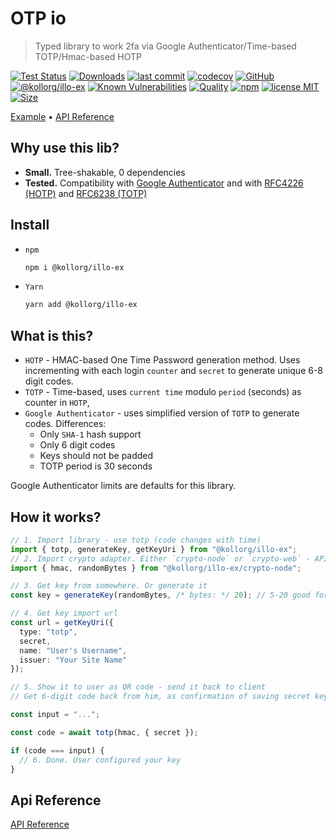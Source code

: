 # OTP io

> Typed library to work 2fa via Google Authenticator/Time-based TOTP/Hmac-based HOTP

[![Test Status](https://github.com/kollorg/illo-ex/actions/workflows/test.yml/badge.svg)](https://github.com/kollorg/illo-ex)
[![Downloads](https://img.shields.io/npm/dt/@kollorg/illo-ex.svg)](https://npmjs.com/package/@kollorg/illo-ex)
[![last commit](https://img.shields.io/github/last-commit/kollorg/illo-ex.svg)](https://github.com/kollorg/illo-ex)
[![codecov](https://img.shields.io/codecov/c/github/kollorg/illo-ex/main.svg)](https://codecov.io/gh/kollorg/illo-ex)
[![GitHub](https://img.shields.io/github/stars/kollorg/illo-ex.svg)](https://github.com/kollorg/illo-ex)
[![@kollorg/illo-ex](https://snyk.io/advisor/npm-package/@kollorg/illo-ex/badge.svg)](https://snyk.io/advisor/npm-package/@kollorg/illo-ex)
[![Known Vulnerabilities](https://snyk.io/test/npm/@kollorg/illo-ex/badge.svg)](https://snyk.io/test/npm/@kollorg/illo-ex)
[![Quality](https://img.shields.io/npms-io/quality-score/@kollorg/illo-ex.svg?label=quality%20%28npms.io%29&)](https://npms.io/search?q=@kollorg/illo-ex)
[![npm](https://img.shields.io/npm/v/@kollorg/illo-ex.svg)](https://npmjs.com/package/@kollorg/illo-ex)
[![license MIT](https://img.shields.io/npm/l/@kollorg/illo-ex.svg)](https://github.com/kollorg/illo-ex/blob/main/LICENSE.txt)
[![Size](https://img.shields.io/bundlephobia/minzip/@kollorg/illo-ex)](https://bundlephobia.com/package/@kollorg/illo-ex)

[Example](#how-it-works) &bull; [API Reference](./docs/api/README.md)

## Why use this lib?

- **Small.** Tree-shakable, 0 dependencies
- **Tested.** Compatibility with [Google Authenticator](https://github.com/google/google-authenticator/wiki/Key-Uri-Format) and with [RFC4226 (HOTP)](https://www.ietf.org/rfc/rfc4226.txt) and [RFC6238 (TOTP)](https://www.ietf.org/rfc/rfc6238.txt)

## Install

- `npm`
  ```bash
  npm i @kollorg/illo-ex
  ```
- `Yarn`
  ```bash
  yarn add @kollorg/illo-ex
  ```

## What is this?

- `HOTP` - HMAC-based One Time Password generation method. Uses incrementing with each login `counter` and `secret` to generate unique 6-8 digit codes.
- `TOTP` - Time-based, uses `current time` modulo `period` (seconds) as counter in `HOTP`,
- `Google Authenticator` - uses simplified version of `TOTP` to generate codes. Differences:
  - Only `SHA-1` hash support
  - Only 6 digit codes
  - Keys should not be padded
  - TOTP period is 30 seconds

Google Authenticator limits are defaults for this library.

## How it works?

```typescript
// 1. Import library - use totp (code changes with time)
import { totp, generateKey, getKeyUri } from "@kollorg/illo-ex";
// 2. Import crypto adapter. Either `crypto-node` or `crypto-web` - API is identical
import { hmac, randomBytes } from "@kollorg/illo-ex/crypto-node";

// 3. Get key from somewhere. Or generate it
const key = generateKey(randomBytes, /* bytes: */ 20); // 5-20 good for Google Authenticator

// 4. Get key import url
const url = getKeyUri({
  type: "totp",
  secret,
  name: "User's Username",
  issuer: "Your Site Name"
});

// 5. Show it to user as QR code - send it back to client
// Get 6-digit code back from him, as confirmation of saving secret key

const input = "...";

const code = await totp(hmac, { secret });

if (code === input) {
  // 6. Done. User configured your key
}
```

## Api Reference

[API Reference](./docs/api/modules.md)

